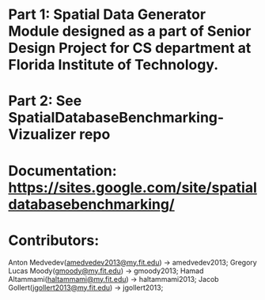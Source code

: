 # Part 1: Spatial Data Generator Module designed as a part of Senior Design Project for CS department at Florida Institute of Technology.
# Part 2: See SpatialDatabaseBenchmarking-Vizualizer repo
# Documentation: https://sites.google.com/site/spatialdatabasebenchmarking/
# Contributors:
  Anton Medvedev(amedvedev2013@my.fit.edu)  -> amedvedev2013; 
  Gregory Lucas Moody(gmoody@my.fit.edu)    -> gmoody2013; 
  Hamad Altammami(haltammami@my.fit.edu)    -> haltammami2013; 
  Jacob Gollert(jgollert2013@my.fit.edu)    -> jgollert2013;
